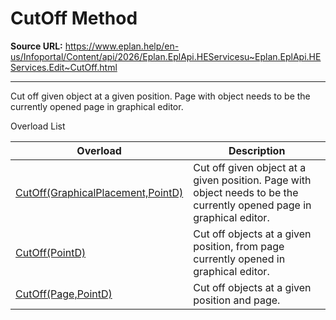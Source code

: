 # CutOff Method

**Source URL:** https://www.eplan.help/en-us/Infoportal/Content/api/2026/Eplan.EplApi.HEServicesu~Eplan.EplApi.HEServices.Edit~CutOff.html

---

Cut off given object at a given position. Page with object needs to be the currently opened page in graphical editor.

Overload List

| Overload | Description |
| --- | --- |
| [CutOff(GraphicalPlacement,PointD)](Eplan.EplApi.HEServicesu~Eplan.EplApi.HEServices.Edit~CutOff(GraphicalPlacement,PointD).html) | Cut off given object at a given position. Page with object needs to be the currently opened page in graphical editor. |
| [CutOff(PointD)](Eplan.EplApi.HEServicesu~Eplan.EplApi.HEServices.Edit~CutOff(PointD).html) | Cut off objects at a given position, from page currently opened in graphical editor. |
| [CutOff(Page,PointD)](Eplan.EplApi.HEServicesu~Eplan.EplApi.HEServices.Edit~CutOff(Page,PointD).html) | Cut off objects at a given position and page. |
